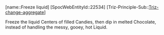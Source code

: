 ﻿---
type: TrizExample
aliases:
- Freeze liquid
license: CC BY-SA 4.0
copyright: https://github.com/SpocWeb
IsDeleted: false
IsReadOnly: false
Confidential: public
tags: 
- Triz/Principle/Example
---
[name::Freeze liquid]
[SpocWebEntityId::22534]
[Triz-Principle-Sub::[Triz-change-aggregate](tech/Triz/Sub/Triz-change-aggregate.md)]

Freeze the liquid Centers of filled Candies, then dip in melted Chocolate, instead of handling the messy, gooey, hot Liquid.